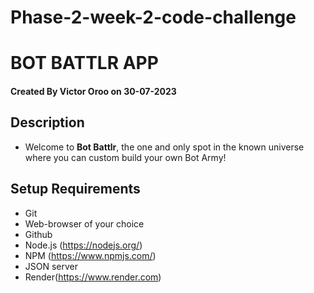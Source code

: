# Phase-2-week-2-code-challenge

# BOT BATTLR APP
#### Created By Victor Oroo on 30-07-2023

## Description

- Welcome to **Bot Battlr**, the one and only spot in the known universe where you
can custom build your own Bot Army!

## Setup Requirements

- Git
- Web-browser of your choice
- Github
- Node.js (https://nodejs.org/)
- NPM (https://www.npmjs.com/)
- JSON server
- Render(https://www.render.com)

